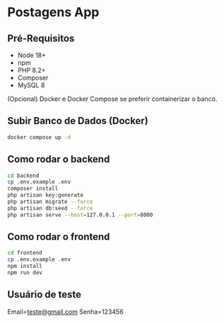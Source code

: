 # Postagens App

## Pré-Requisitos
- Node 18+
- npm
- PHP 8.2+
- Composer
- MySQL 8

(Opcional) Docker e Docker Compose se preferir containerizar o banco.

## Subir Banco de Dados (Docker)
```bash
docker compose up -d
```

## Como rodar o backend
```bash
cd backend
cp .env.example .env
composer install
php artisan key:generate
php artisan migrate --force
php artisan db:seed --force
php artisan serve --host=127.0.0.1 --port=8000
```

## Como rodar o frontend
```bash
cd frontend
cp .env.example .env
npm install
npm run dev
```

## Usuário de teste
Email=teste@gmail.com
Senha=123456